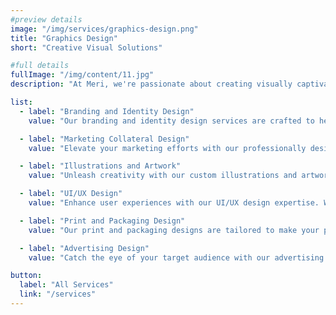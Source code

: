 ```yaml
---
#preview details
image: "/img/services/graphics-design.png"
title: "Graphics Design"
short: "Creative Visual Solutions"

#full details
fullImage: "/img/content/11.jpg"
description: "At Meri, we're passionate about creating visually captivating and impactful graphic designs. Our team of creative experts is dedicated to bringing your ideas to life through stunning visuals that resonate with your audience. Whether you need eye-catching marketing materials, striking logos, or captivating illustrations, we've got you covered. We understand the importance of design in conveying your brand's identity, and we're here to help you make a lasting impression. Contact us today to explore how our graphic design services can elevate your brand."

list:
  - label: "Branding and Identity Design"
    value: "Our branding and identity design services are crafted to help your business stand out. We create memorable logos, visual assets, and brand guidelines that reflect your unique identity."

  - label: "Marketing Collateral Design"
    value: "Elevate your marketing efforts with our professionally designed collateral. From brochures and flyers to banners and social media graphics, we craft materials that engage your audience."

  - label: "Illustrations and Artwork"
    value: "Unleash creativity with our custom illustrations and artwork. Whether for digital or print, our illustrations add a unique touch to your projects, making them visually appealing."

  - label: "UI/UX Design"
    value: "Enhance user experiences with our UI/UX design expertise. We create user-friendly interfaces that maximize usability, ensuring your digital products leave a lasting impression."

  - label: "Print and Packaging Design"
    value: "Our print and packaging designs are tailored to make your products shine on the shelves. We understand the power of packaging in attracting customers and telling your brand's story."

  - label: "Advertising Design"
    value: "Catch the eye of your target audience with our advertising designs. We craft compelling visuals for various ad formats, helping you drive engagement and conversions."

button:
  label: "All Services"
  link: "/services"
---
```


